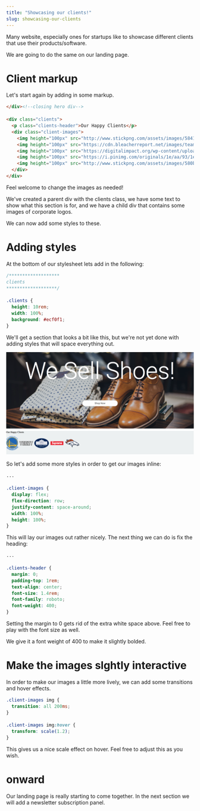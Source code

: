 ```yaml
---
title: "Showcasing our clients!"
slug: showcasing-our-clients
---
```


Many website, especially ones for startups like to showcase different clients that use their products/software.

We are going to do the same on our landing page.

# Client markup

Let's start again by adding in some markup.

```HTML
</div><!--closing hero div-->

<div class="clients">
  <p class="clients-header">Our Happy Clients</p>
  <div class="client-images">
    <img height="100px" src="http://www.stickpng.com/assets/images/58419ce2a6515b1e0ad75a69.png" />
    <img height="100px" src="https://cdn.bleacherreport.net/images/team_logos/328x328/yeezy.png" />
    <img height="100px" src="https://digitalimpact.org/wp-content/uploads/2013/05/US-WhiteHouse-Logo-square-72078_490x480.png" />
    <img height="100px" src="https://i.pinimg.com/originals/1e/aa/93/1eaa93626c2579bd6175526256af9cd8.png" />
    <img height="100px" src="http://www.stickpng.com/assets/images/580b585b2edbce24c47b2b21.png" />
  </div>
</div>
```
Feel welcome to change the images as needed!

We've created a parent div with the clients class, we have some text to show what this section is for, and we have a child div that contains some images of corporate logos.

We can now add some styles to these.

# Adding styles

At the bottom of our stylesheet lets add in the following:

```CSS
/*******************
clients
*******************/

.clients {
  height: 10rem;
  width: 100%;
  background: #ecf0f1;
}

```

We'll get a section that looks a bit like this, but we're not yet done with adding styles that will space everything out.

![unstyled clients](images/clients1.png "unstyled clients")

So let's add some more styles in order to get our images inline:

```CSS
...

.client-images {
  display: flex;
  flex-direction: row;
  justify-content: space-around;
  width: 100%;
  height: 100%;
}

```

This will lay our images out rather nicely. The next thing we can do is fix the heading:

```CSS
...

.clients-header {
  margin: 0;
  padding-top: 1rem;
  text-align: center;
  font-size: 1.4rem;
  font-family: roboto;
  font-weight: 400;
}

```
Setting the margin to 0 gets rid of the extra white space above. Feel free to play with the font size as well.

We give it a font weight of 400 to make it slightly bolded.

# Make the images slghtly interactive

In order to make our images a little more lively, we can add some transitions and hover effects.

```CSS
.client-images img {
  transition: all 200ms;
}

.client-images img:hover {
  transform: scale(1.2);
}

```

This gives us a nice scale effect on hover. Feel free to adjust this as you wish.

# onward

Our landing page is really starting to come together. In the next section we will add a newsletter subscription panel.
